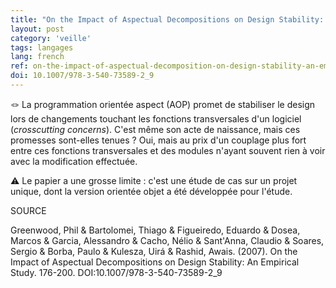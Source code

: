 ```yaml
---
title: "On the Impact of Aspectual Decompositions on Design Stability: An Empirical Study"
layout: post
category: 'veille'
tags: langages
lang: french
ref: on-the-impact-of-aspectual-decomposition-on-design-stability-an-empirical-study
doi: 10.1007/978-3-540-73589-2_9
---
```


🪢 La programmation orientée aspect (AOP) promet de stabiliser le design lors de changements touchant les fonctions transversales d'un logiciel (*crosscutting concerns*). C'est même son acte de naissance, mais ces promesses sont-elles tenues ? Oui, mais au prix d'un couplage plus fort entre ces fonctions transversales et des modules n'ayant souvent rien à voir avec la modification effectuée.

⚠️ Le papier a une grosse limite : c'est une étude de cas sur un projet unique, dont la version orientée objet a été développée pour l'étude.

SOURCE

Greenwood, Phil & Bartolomei, Thiago & Figueiredo, Eduardo & Dosea, Marcos & Garcia, Alessandro & Cacho, Nélio & Sant'Anna, Claudio & Soares, Sergio & Borba, Paulo & Kulesza, Uirá & Rashid, Awais. (2007). On the Impact of Aspectual Decompositions on Design Stability: An Empirical Study. 176-200. DOI:10.1007/978-3-540-73589-2_9